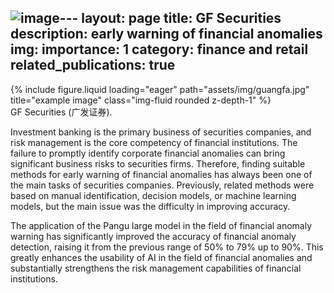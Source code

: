 ![image](https://github.com/user-attachments/assets/efbc2335-c2a1-4194-bc81-c2a611830a0b)---
layout: page
title: GF Securities
description: early warning of financial anomalies
img: 
importance: 1
category: finance and retail
related_publications: true
---

<div class="row">
    <div class="col-sm mt-3 mt-md-0">
        {% include figure.liquid loading="eager" path="assets/img/guangfa.jpg" title="example image" class="img-fluid rounded z-depth-1" %}
    </div>
</div>
<div class="caption">
    GF Securities (广发证券).
</div>

Investment banking is the primary business of securities companies, and risk management is the core competency of financial institutions. The failure to promptly identify corporate financial anomalies can bring significant business risks to securities firms. Therefore, finding suitable methods for early warning of financial anomalies has always been one of the main tasks of securities companies. Previously, related methods were based on manual identification, decision models, or machine learning models, but the main issue was the difficulty in improving accuracy.



The application of the Pangu large model in the field of financial anomaly warning has significantly improved the accuracy of financial anomaly detection, raising it from the previous range of 50% to 79% up to 90%. This greatly enhances the usability of AI in the field of financial anomalies and substantially strengthens the risk management capabilities of financial institutions.

